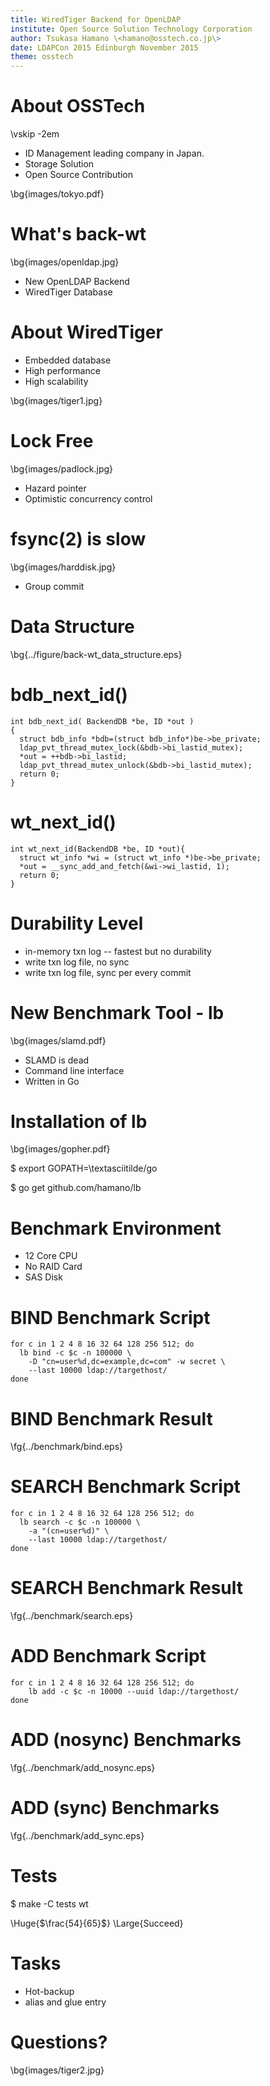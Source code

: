 ```yaml
---
title: WiredTiger Backend for OpenLDAP
institute: Open Source Solution Technology Corporation
author: Tsukasa Hamano \<hamano@osstech.co.jp\>
date: LDAPCon 2015 Edinburgh November 2015
theme: osstech
---
```

# About OSSTech

\vskip -2em

- ID Management leading company in Japan.
- Storage Solution
- Open Source Contribution

\bg{images/tokyo.pdf}

# What's back-wt

\bg{images/openldap.jpg}

- New OpenLDAP Backend
- WiredTiger Database

# About WiredTiger

- Embedded database
- High performance
- High scalability

\bg{images/tiger1.jpg}

# Lock Free
\bg{images/padlock.jpg}

- Hazard pointer
- Optimistic concurrency control

# fsync(2) is slow
\bg{images/harddisk.jpg}

- Group commit

# Data Structure
\bg{../figure/back-wt_data_structure.eps}

# bdb_next_id()
~~~
int bdb_next_id( BackendDB *be, ID *out )
{
  struct bdb_info *bdb=(struct bdb_info*)be->be_private;
  ldap_pvt_thread_mutex_lock(&bdb->bi_lastid_mutex);
  *out = ++bdb->bi_lastid;
  ldap_pvt_thread_mutex_unlock(&bdb->bi_lastid_mutex);
  return 0;
}
~~~

# wt_next_id()

~~~
int wt_next_id(BackendDB *be, ID *out){
  struct wt_info *wi = (struct wt_info *)be->be_private;
  *out = __sync_add_and_fetch(&wi->wi_lastid, 1);
  return 0;
}
~~~

# Durability Level

- in-memory txn log -- fastest but no durability
- write txn log file, no sync
- write txn log file, sync per every commit

# New Benchmark Tool - lb
\bg{images/slamd.pdf}

- SLAMD is dead
- Command line interface
- Written in Go

# Installation of lb
\bg{images/gopher.pdf}

$ export GOPATH=\textasciitilde/go

$ go get github.com/hamano/lb


# Benchmark Environment

- 12 Core CPU
- No RAID Card
- SAS Disk

# BIND Benchmark Script

~~~
for c in 1 2 4 8 16 32 64 128 256 512; do
  lb bind -c $c -n 100000 \
    -D "cn=user%d,dc=example,dc=com" -w secret \
    --last 10000 ldap://targethost/
done
~~~

# BIND Benchmark Result
\fg{../benchmark/bind.eps}

# SEARCH Benchmark Script

~~~
for c in 1 2 4 8 16 32 64 128 256 512; do
  lb search -c $c -n 100000 \
    -a "(cn=user%d)" \
    --last 10000 ldap://targethost/
done
~~~

# SEARCH Benchmark Result
\fg{../benchmark/search.eps}

# ADD Benchmark Script

~~~
for c in 1 2 4 8 16 32 64 128 256 512; do
    lb add -c $c -n 10000 --uuid ldap://targethost/
done
~~~

# ADD (nosync) Benchmarks
\fg{../benchmark/add_nosync.eps}

# ADD (sync) Benchmarks
\fg{../benchmark/add_sync.eps}

# Tests

$ make -C tests wt

\Huge{$\frac{54}{65}$}
\Large{Succeed}

# Tasks

- Hot-backup
- alias and glue entry

# Questions?

\bg{images/tiger2.jpg}

